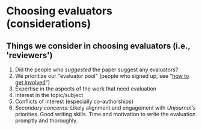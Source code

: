 # Choosing evaluators (considerations)

## Things we consider in choosing evaluators (i.e., 'reviewers')

1. Did the people who _suggested_ the paper suggest any evaluators? &#x20;
2. We prioritize our "evaluator pool" (people who signed up;  see "[how to get involved](../../../readme-1/call-for-participants-research/)")
3. Expertise in the aspects of the work that need evaluation
4. Interest in the topic/subject
5. Conflicts of interest (especially co-authorships)
6. _Secondary concerns:_ Likely alignment and engagement with _Unjournal's_ priorities. Good writing skills. Time and motivation to write the evaluation promptly and thoroughly.

